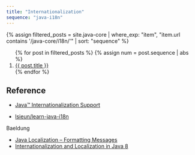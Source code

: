 ```yaml
---
title: "Internationalization"
sequence: "java-i18n"
---
```




{%
assign filtered_posts = site.java-core |
where_exp: "item", "item.url contains '/java-core/i18n/'" |
sort: "sequence"
%}
<ol>
    {% for post in filtered_posts %}
    {% assign num = post.sequence | abs %}
    <li>
        <a href="{{ post.url }}">{{ post.title }}</a>
    </li>
    {% endfor %}
</ol>

## Reference

- [Java™ Internationalization Support](https://docs.oracle.com/javase/8/docs/technotes/guides/intl/index.html)

- [lsieun/learn-java-i18n](https://github.com/lsieun/learn-java-i18n)

Baeldung

- [Java Localization – Formatting Messages](https://www.baeldung.com/java-localization-messages-formatting)
- [Internationalization and Localization in Java 8](https://www.baeldung.com/java-8-localization)
